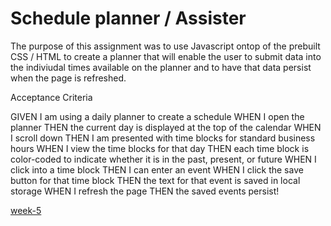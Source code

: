 # Schedule planner / Assister 

The purpose of this assignment was to use Javascript ontop of the prebuilt CSS / HTML to create a planner that will enable the user to submit data
into the indiviudal times available on the planner and to have that data persist when the page is refreshed. 


Acceptance Criteria

GIVEN I am using a daily planner to create a schedule
WHEN I open the planner
THEN the current day is displayed at the top of the calendar
WHEN I scroll down
THEN I am presented with time blocks for standard business hours
WHEN I view the time blocks for that day
THEN each time block is color-coded to indicate whether it is in the past, present, or future
WHEN I click into a time block
THEN I can enter an event
WHEN I click the save button for that time block
THEN the text for that event is saved in local storage
WHEN I refresh the page
THEN the saved events persist!



[week-5](https://user-images.githubusercontent.com/113906981/199160319-86c1db5e-8220-4383-a79e-55560da58b87.PNG)
